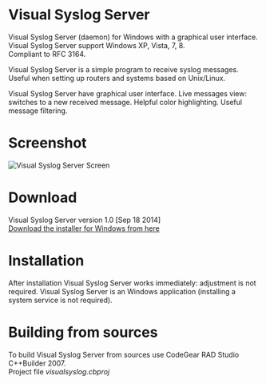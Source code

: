 Visual Syslog Server
===

Visual Syslog Server (daemon) for Windows with a graphical user interface.  
Visual Syslog Server support Windows XP, Vista, 7, 8.  
Compliant to RFC 3164.

Visual Syslog Server is a simple program to receive syslog messages. Useful when setting up routers and systems based on Unix/Linux.

Visual Syslog Server have graphical user interface. Live messages view: switches to a new received message. Helpful color highlighting. Useful message filtering.

Screenshot
===
![Visual Syslog Server Screen](https://github.com/MaxBelkov/visualsyslog/blob/master/screens/screen1.png?raw=true)

Download
===
Visual Syslog Server version 1.0 \[Sep 18 2014\]  
[Download the installer for Windows from here](https://github.com/MaxBelkov/visualsyslog/blob/master/Output/visualsyslog_setup.exe?raw=true)  

Installation
===
After installation Visual Syslog Server works immediately: adjustment is not required.
Visual Syslog Server is an Windows application (installing a system service is not required).

Building from sources
===
To build Visual Syslog Server from sources use CodeGear RAD Studio C++Builder 2007.  
Project file _visualsyslog.cbproj_

